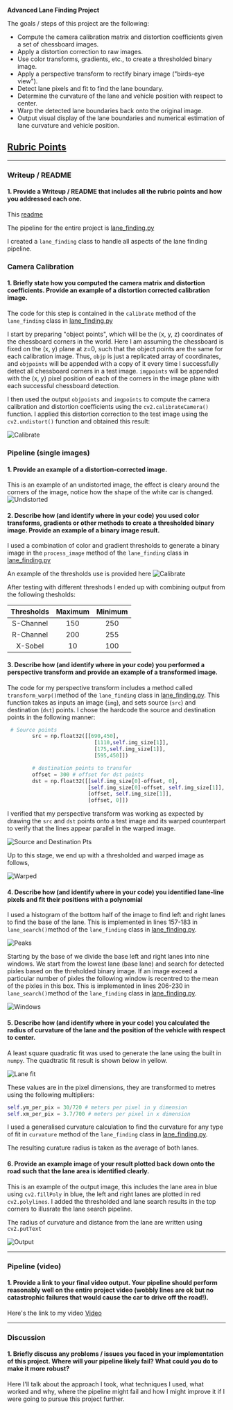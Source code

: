 **Advanced Lane Finding Project**

The goals / steps of this project are the following:

* Compute the camera calibration matrix and distortion coefficients given a set of chessboard images.
* Apply a distortion correction to raw images.
* Use color transforms, gradients, etc., to create a thresholded binary image.
* Apply a perspective transform to rectify binary image ("birds-eye view").
* Detect lane pixels and fit to find the lane boundary.
* Determine the curvature of the lane and vehicle position with respect to center.
* Warp the detected lane boundaries back onto the original image.
* Output visual display of the lane boundaries and numerical estimation of lane curvature and vehicle position.

## [Rubric Points](https://review.udacity.com/#!/rubrics/571/view) 

---

### Writeup / README

#### 1. Provide a Writeup / README that includes all the rubric points and how you addressed each one.  
This [readme](https://github.com/mohamedbanhawi/Udacity_SelfDrivingCar_Nanodegree/blob/master/Term1/Advanced%20Lane%20Finding%20Project%204/CarND-Advanced-Lane-Lines/readme.md)

The pipeline for the entire project is [lane_finding.py](https://github.com/mohamedbanhawi/Udacity_SelfDrivingCar_Nanodegree/blob/master/Term1/Advanced%20Lane%20Finding%20Project%204/CarND-Advanced-Lane-Lines/lane_finding.py)

I created a `lane_finding` class to handle all aspects of the lane finding pipeline.

### Camera Calibration

#### 1. Briefly state how you computed the camera matrix and distortion coefficients. Provide an example of a distortion corrected calibration image.

The code for this step is contained in the `calibrate` method of the `lane_finding` class in [lane_finding.py](https://github.com/mohamedbanhawi/Udacity_SelfDrivingCar_Nanodegree/blob/master/Term1/Advanced%20Lane%20Finding%20Project%204/CarND-Advanced-Lane-Lines/lane_finding.py)

I start by preparing "object points", which will be the (x, y, z) coordinates of the chessboard corners in the world. Here I am assuming the chessboard is fixed on the (x, y) plane at z=0, such that the object points are the same for each calibration image.  Thus, `objp` is just a replicated array of coordinates, and `objpoints` will be appended with a copy of it every time I successfully detect all chessboard corners in a test image.  `imgpoints` will be appended with the (x, y) pixel position of each of the corners in the image plane with each successful chessboard detection.  

I then used the output `objpoints` and `imgpoints` to compute the camera calibration and distortion coefficients using the `cv2.calibrateCamera()` function.  I applied this distortion correction to the test image using the `cv2.undistort()` function and obtained this result: 

![Calibrate](https://github.com/mohamedbanhawi/Udacity_SelfDrivingCar_Nanodegree/blob/master/Term1/Advanced%20Lane%20Finding%20Project%204/CarND-Advanced-Lane-Lines/output_images/Calibrate_Camera.png "Distortion")

### Pipeline (single images)

#### 1. Provide an example of a distortion-corrected image.

This is an example of an undistorted image, the effect is cleary around the corners of the image, notice how the shape of the white car is changed.
![Undistorted](https://github.com/mohamedbanhawi/Udacity_SelfDrivingCar_Nanodegree/blob/master/Term1/Advanced%20Lane%20Finding%20Project%204/CarND-Advanced-Lane-Lines/output_images/Undistorted.png "Undistorted")

#### 2. Describe how (and identify where in your code) you used color transforms, gradients or other methods to create a thresholded binary image.  Provide an example of a binary image result.

I used a combination of color and gradient thresholds to generate a binary image in the `process_image` method of the `lane_finding` class in [lane_finding.py](https://github.com/mohamedbanhawi/Udacity_SelfDrivingCar_Nanodegree/blob/master/Term1/Advanced%20Lane%20Finding%20Project%204/CarND-Advanced-Lane-Lines/lane_finding.py)

An example of the thresholds use is provided here
![Calibrate](https://github.com/mohamedbanhawi/Udacity_SelfDrivingCar_Nanodegree/blob/master/Term1/Advanced%20Lane%20Finding%20Project%204/CarND-Advanced-Lane-Lines/output_images/Thresholding.png "Thresholds")

After testing with different threshods I ended up with combining output from the following thesholds:

| Thresholds    | Maximum       | Minimum       | 
|:-------------:|:-------------:|:-------------:| 
| S-Channel     | 150        | 250   | 
| R-Channel     | 200      | 255   | 
| X-Sobel       | 10      | 100   | 

#### 3. Describe how (and identify where in your code) you performed a perspective transform and provide an example of a transformed image.

The code for my perspective transform includes a method called `transform_warp()`method of the `lane_finding` class in [lane_finding.py](https://github.com/mohamedbanhawi/Udacity_SelfDrivingCar_Nanodegree/blob/master/Term1/Advanced%20Lane%20Finding%20Project%204/CarND-Advanced-Lane-Lines/lane_finding.py).  This function takes as inputs an image (`img`), and sets source (`src`) and destination (`dst`) points.  I chose the hardcode the source and destination points in the following manner:

```python
 # Source points
        src = np.float32([[690,450],
                            [1110,self.img_size[1]],
                            [175,self.img_size[1]],
                            [595,450]])

        # destination points to transfer
        offset = 300 # offset for dst points    
        dst = np.float32([[self.img_size[0]-offset, 0],
                          [self.img_size[0]-offset, self.img_size[1]],
                          [offset, self.img_size[1]],
                          [offset, 0]])     
```

I verified that my perspective transform was working as expected by drawing the `src` and `dst` points onto a test image and its warped counterpart to verify that the lines appear parallel in the warped image.

![Source and Destination Pts](https://github.com/mohamedbanhawi/Udacity_SelfDrivingCar_Nanodegree/blob/master/Term1/Advanced%20Lane%20Finding%20Project%204/CarND-Advanced-Lane-Lines/output_images/Top_View.png "Source and Destination Pts")

Up to this stage, we end up with a thresholded and warped image as follows,

![Warped](https://github.com/mohamedbanhawi/Udacity_SelfDrivingCar_Nanodegree/blob/master/Term1/Advanced%20Lane%20Finding%20Project%204/CarND-Advanced-Lane-Lines/output_images/Warped.png "top view")

#### 4. Describe how (and identify where in your code) you identified lane-line pixels and fit their positions with a polynomial

I used a histogram of the bottom half of the image to find left and right lanes to find the base of the lane. This is implemented in lines 157-183 in `lane_search()`method of the `lane_finding` class in [lane_finding.py](https://github.com/mohamedbanhawi/Udacity_SelfDrivingCar_Nanodegree/blob/master/Term1/Advanced%20Lane%20Finding%20Project%204/CarND-Advanced-Lane-Lines/lane_finding.py).

![Peaks](https://github.com/mohamedbanhawi/Udacity_SelfDrivingCar_Nanodegree/blob/master/Term1/Advanced%20Lane%20Finding%20Project%204/CarND-Advanced-Lane-Lines/output_images/Peaks.png "Peaks")

Starting by the base of we divide the base left and right lanes into nine windows. We start from the lowest lane (base lane) and search for detected pixles based on the threholded binary image. If an image exceed a particular number of pixles the following window is recentred to the mean of the pixles in this box. This is implemented in lines 206-230 in `lane_search()`method of the `lane_finding` class in [lane_finding.py](https://github.com/mohamedbanhawi/Udacity_SelfDrivingCar_Nanodegree/blob/master/Term1/Advanced%20Lane%20Finding%20Project%204/CarND-Advanced-Lane-Lines/lane_finding.py).

![Windows](https://github.com/mohamedbanhawi/Udacity_SelfDrivingCar_Nanodegree/blob/master/Term1/Advanced%20Lane%20Finding%20Project%204/CarND-Advanced-Lane-Lines/output_images/green_mean.png "Windows")

#### 5. Describe how (and identify where in your code) you calculated the radius of curvature of the lane and the position of the vehicle with respect to center.

A least square quadratic fit was used to generate the lane using the built in `numpy`. The quadtratic fit result is shown below in yellow.

![Lane fit](https://github.com/mohamedbanhawi/Udacity_SelfDrivingCar_Nanodegree/blob/master/Term1/Advanced%20Lane%20Finding%20Project%204/CarND-Advanced-Lane-Lines/output_images/lane_search.png "quadtratic fit")

These values are in the pixel dimensions, they are transformed to metres using the following multipliers:

```python
self.ym_per_pix = 30/720 # meters per pixel in y dimension
self.xm_per_pix = 3.7/700 # meters per pixel in x dimension
```

I used a generalised curvature calculation to find the curvature for any type of fit in `curvature` method of the `lane_finding` class in [lane_finding.py](https://github.com/mohamedbanhawi/Udacity_SelfDrivingCar_Nanodegree/blob/master/Term1/Advanced%20Lane%20Finding%20Project%204/CarND-Advanced-Lane-Lines/lane_finding.py).

The resulting curature radius is taken as the average of both lanes.




#### 6. Provide an example image of your result plotted back down onto the road such that the lane area is identified clearly.

This is an example of the output image, this includes the lane area in blue using `cv2.fillPoly` in blue, the left and right lanes are plotted in red `cv2.polylines`. I added the thresholded and lane search results in the top corners to illusrate the lane search pipeline.

The radius of curvature and distance from the lane are written using `cv2.putText`

![Output](https://github.com/mohamedbanhawi/Udacity_SelfDrivingCar_Nanodegree/blob/master/Term1/Advanced%20Lane%20Finding%20Project%204/CarND-Advanced-Lane-Lines/output_images/Output_image.png "Output")

---

### Pipeline (video)

#### 1. Provide a link to your final video output.  Your pipeline should perform reasonably well on the entire project video (wobbly lines are ok but no catastrophic failures that would cause the car to drive off the road!).

Here's the link to my video [Video](https://github.com/mohamedbanhawi/Udacity_SelfDrivingCar_Nanodegree/blob/master/Term1/Advanced%20Lane%20Finding%20Project%204/CarND-Advanced-Lane-Lines/output.mp4)

---

### Discussion

#### 1. Briefly discuss any problems / issues you faced in your implementation of this project.  Where will your pipeline likely fail?  What could you do to make it more robust?

Here I'll talk about the approach I took, what techniques I used, what worked and why, where the pipeline might fail and how I might improve it if I were going to pursue this project further.  
